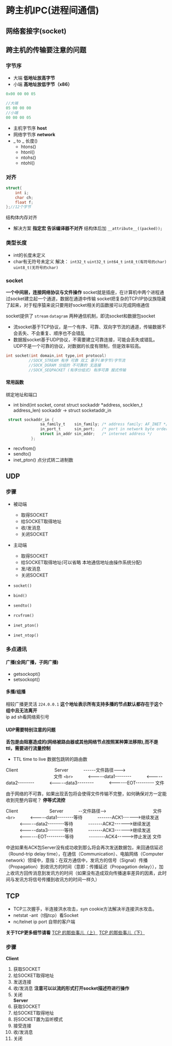 # 跨主机IPC(进程间通信)

## 网络套接字(socket)

## 跨主机的传输要注意的问题

### 字节序

- 大端 **低地址放高字节**
- 小端 **高地址放低字节（x86）**

```c
0x00 00 00 05

//大端
05 00 00 00
//小端
00 00 00 05
```

- 主机字节序 **host**
- 网络字节序 **network**
- _ to _ 长度()
  - htons()
  - htonl()
  - ntohs()
  - ntohl()

### 对齐

```c
struct{
    int i;
    char ch;
    float f;
};//12个字节
```

结构体内存对齐

- 解决方案 **指定宏 告诉编译器不对齐** 结构体后加 `__attribute__((packed));`

### 类型长度

- int的长度未定义
- char有无符号未定义
  解决： `int32_t` `uint32_t` `int64_t` `int8_t(有符号的char)` `uint8_t(无符号的char)`

### socket

**一个中间层，连接网络协议与文件操作**
socket就是插座，在计算机中两个进程通过socket建立起一个通道，数据在通道中传输
socket把复杂的TCP/IP协议族隐藏了起来，对于程序猿来说只要用好socket相关的函数接可以完成网络通信

socket提供了 `stream` `datagram` 两种通信机制，即流socket和数据包socket

- 流socket基于TCP协议，是一个有序、可靠、双向字节流的通道，传输数据不会丢失、不会重复、顺序也不会错乱
- 数据报socket基于UDP协议，不需要建立可靠连接，可能会丢失或错乱。UDP不是一个可靠的协议，对数据的长度有限制，但是效率较高。

```c
int socket(int domain,int type,int protocol)
          //SOCK_STREAM 有序 可靠 双工 基于(单字节)字节流
          //SOCK_DGRAM 分组的 不可靠的 无连接
          //SOCK_SEQPACKET (有序分组式) 有序可靠 报式传输
```

#### 常用函数

绑定地址和端口

- int bind(int socket, const struct sockaddr \*address, socklen_t address_len)
  sockaddr -> struct socketaddr_in

```c
 struct sockaddr_in {
               sa_family_t    sin_family; /* address family: AF_INET */
               in_port_t      sin_port;   /* port in network byte order */
               struct in_addr sin_addr;   /* internet address */
           };

```

- recvfrom()
- sendto()
- inet_pton() 点分式转二进制数

## UDP

### 步骤

- 被动端

  - 取得SOCKET
  - 给SOCKET取得地址
  - 收/发消息
  - 关闭SOCKET
- 主动端

  - 取得SOCKET
  - 给SOCKET取得地址(可以省略 本地通信地址由操作系统分配)
  - 发/收消息
  - 关闭SOCKET
- `socket()`
- `bind()`
- `sendto()`
- `rcvfrom()`
- `inet_pton()`
- `inet_ntop()`

### 多点通讯

#### 广播(全网广播，子网广播)

- getsockopt()
- setsockopt()

#### 多播/组播

相较广播更灵活
`224.0.0.1` **这个地址表示所有支持多播的节点默认都存在于这个组中且无法离开**  
ip ad sh看网络索引号

#### UDP需要特别注意的问题

**丢包是由阻塞造成的(网络被路由器或其他网络节点按照某种算法移除),而不是ttl，需要进行流量控制**

- TTL time to live  数据包跳转的路由数

Client&nbsp;&nbsp;&nbsp;&nbsp;&nbsp;&nbsp;&nbsp;&nbsp;&nbsp;&nbsp;&nbsp;&nbsp;&nbsp;&nbsp;&nbsp;&nbsp;&nbsp;&nbsp;&nbsp;&nbsp;&nbsp;&nbsp;&nbsp;&nbsp;&nbsp;&nbsp;&nbsp;&nbsp;&nbsp;Server
&nbsp;&nbsp;&nbsp;&nbsp;&nbsp;&nbsp;&nbsp;&nbsp;&nbsp;&nbsp;&nbsp;------文件路径--->
&nbsp;&nbsp;&nbsp;&nbsp;&nbsp;&nbsp;&nbsp;&nbsp;&nbsp;&nbsp;&nbsp;&nbsp;&nbsp;&nbsp;&nbsp;&nbsp;&nbsp;&nbsp;&nbsp;&nbsp;&nbsp;&nbsp;&nbsp;&nbsp;&nbsp;&nbsp;&nbsp;&nbsp;&nbsp;&nbsp;&nbsp;&nbsp;&nbsp;&nbsp;&nbsp;&nbsp;&nbsp;&nbsp;文件
`<br>`
&nbsp;&nbsp;&nbsp;&nbsp;&nbsp;&nbsp;&nbsp;&nbsp;&nbsp;&nbsp;&nbsp;<-----data1--------
&nbsp;&nbsp;&nbsp;&nbsp;&nbsp;&nbsp;&nbsp;&nbsp;&nbsp;&nbsp;&nbsp;<-----data2--------
&nbsp;&nbsp;&nbsp;&nbsp;&nbsp;&nbsp;&nbsp;&nbsp;&nbsp;&nbsp;&nbsp;<-----data3--------
&nbsp;&nbsp;&nbsp;&nbsp;&nbsp;&nbsp;&nbsp;&nbsp;&nbsp;&nbsp;&nbsp;<------EOT---------
文件

由于网络的不可靠，如果出现丢包将会使得文件传输不完整，如何确保对方一定能收到完整内容呢？
**停等式流控**

Client&nbsp;&nbsp;&nbsp;&nbsp;&nbsp;&nbsp;&nbsp;&nbsp;&nbsp;&nbsp;&nbsp;&nbsp;&nbsp;&nbsp;&nbsp;&nbsp;&nbsp;&nbsp;&nbsp;&nbsp;&nbsp;&nbsp;&nbsp;&nbsp;&nbsp;Server
&nbsp;&nbsp;&nbsp;&nbsp;&nbsp;&nbsp;&nbsp;&nbsp;&nbsp;&nbsp;&nbsp;--文件路径-->
&nbsp;&nbsp;&nbsp;&nbsp;&nbsp;&nbsp;&nbsp;&nbsp;&nbsp;&nbsp;&nbsp;&nbsp;&nbsp;&nbsp;&nbsp;&nbsp;&nbsp;&nbsp;&nbsp;&nbsp;&nbsp;&nbsp;&nbsp;&nbsp;&nbsp;&nbsp;&nbsp;&nbsp;&nbsp;&nbsp;&nbsp;&nbsp;&nbsp;&nbsp;&nbsp;&nbsp;文件
`<br>`
&nbsp;&nbsp;&nbsp;&nbsp;&nbsp;&nbsp;&nbsp;&nbsp;&nbsp;&nbsp;&nbsp;<-----data1--------等待
&nbsp;&nbsp;&nbsp;&nbsp;&nbsp;&nbsp;&nbsp;&nbsp;&nbsp;&nbsp;&nbsp;-------ACK1------>继续发送
&nbsp;&nbsp;&nbsp;&nbsp;&nbsp;&nbsp;&nbsp;&nbsp;&nbsp;&nbsp;&nbsp;<-----data2--------等待
&nbsp;&nbsp;&nbsp;&nbsp;&nbsp;&nbsp;&nbsp;&nbsp;&nbsp;&nbsp;&nbsp;-------ACK2------>继续发送
&nbsp;&nbsp;&nbsp;&nbsp;&nbsp;&nbsp;&nbsp;&nbsp;&nbsp;&nbsp;&nbsp;<-----data3--------等待
&nbsp;&nbsp;&nbsp;&nbsp;&nbsp;&nbsp;&nbsp;&nbsp;&nbsp;&nbsp;&nbsp;-------ACK3------>继续发送
&nbsp;&nbsp;&nbsp;&nbsp;&nbsp;&nbsp;&nbsp;&nbsp;&nbsp;&nbsp;&nbsp;<------EOT---------等待
&nbsp;&nbsp;&nbsp;&nbsp;&nbsp;&nbsp;&nbsp;&nbsp;&nbsp;&nbsp;&nbsp;--------ACK4----->停止发送
文件

中途如果有ACK包Server没有成功收到那么将会再次发送数据包，来回通信延迟（Round-trip delay time），在通信（Communication）、电脑网络（Computer network）领域中，意指：在双方通信中，发讯方的信号（Signal）传播（Propagation）到收讯方的时间（意即：传播延迟（Propagation delay）），加上收讯方回传消息到发讯方的时间（如果没有造成双向传播速率差异的因素，此时间与发讯方将信号传播到收讯方的时间一样久）

## TCP

- TCP三次握手，半连接洪水攻击，syn cookie方法解决半连接洪水攻击。
- netstat -ant（t指tcp）看Socket
- nc/telnet ip port 自带的客户端 

**关于TCP更多细节请看**
[TCP 的那些事儿（上）](https://coolshell.cn/articles/11564.html)
[TCP 的那些事儿（下）](https://coolshell.cn/articles/11609.html)
### 步骤
**Client**
1. 获取SOCKET
2. 给SOCKET取得地址
3. 发送连接
4. 收/发消息 **注意可以以流的形式打开socket描述符进行操作**
5. 关闭  
**Server**
1. 获取SOCKET
2. 给SOCKET取得地址
3. 将SOCKET置为监听模式
4. 接受连接
5. 收/发消息
6. 关闭
